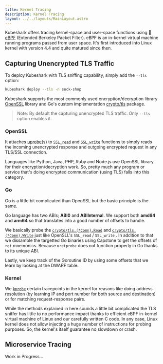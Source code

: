 ```yaml
---
title: Kernel Tracing
description: Kernel Tracing
layout: ../../layouts/MainLayout.astro
---
```


Kubeshark offers tracing kernel-space and user-space functions using 🐝 [eBPF](https://prototype-kernel.readthedocs.io/en/latest/bpf/) (Extended Berkeley Packet Filter). eBPF is an in-kernel virtual machine running programs passed from user space. It's first introduced into
Linux kernel with version 4.4 and quite matured since then.

## Capturing Unencrypted TLS Traffic

To deploy Kubeshark with TLS sniffing capability, simply add the `--tls` option:

```bash
kubeshark deploy --tls -n sock-shop
```

Kubeshark supports the most commonly used encryption/decryption
library [OpenSSL](https://www.openssl.org/) library and Go's custom implementation [crypto/tls](https://pkg.go.dev/crypto/tls) package.

> Note: By default the capturing unencrypted TLS traffic. Only `--tls` option enables it.

### OpenSSL

It attaches [uprobe](https://docs.kernel.org/trace/uprobetracer.html)(s)
to [`SSL_read`](https://www.openssl.org/docs/man1.1.1/man3/SSL_read.html) and [`SSL_write`](https://www.openssl.org/docs/man1.1.1/man3/SSL_write.html)
functions to simply reads the incoming unencrypted response and outgoing encrypted request in any TLS/SSL connection.

Languages like Python, Java, PHP, Ruby and Node.js use OpenSSL library for their encryption/decryption work. So, pretty
much any program or service that's doing encrypted communication (using TLS) falls into this category.

### Go

Go is a little bit complicated than OpenSSL but the basic principle is the same.

Go language has two ABIs; **ABI0** and **ABIInternal**. We support both **amd64** and **arm64** so that translates into
a good number of offsets to handle.

We basically probe the [`crypto/tls.(*Conn).Read`](https://github.com/golang/go/blob/go1.17.6/src/crypto/tls/conn.go#L1263) and
[`crypto/tls.(*Conn).Write`](https://github.com/golang/go/blob/go1.17.6/src/crypto/tls/conn.go#L1099) just like OpenSLL's `SSL_read` / `SSL_write` .
In addition to that we dissamble the targetted Go binaries using Capstone to get the offsets of `ret` mnemonics.
Because `uretprobe` does not function properly in Go thanks to its unique ABI.

Lastly, we keep track of the Goroutine ID by using some offsets that we learn by looking at the DWARF table.

### Kernel

We [`kprobe`](https://www.kernel.org/doc/html/latest/trace/kprobes.html) certain tracepoints in the kernel for reasons
like doing address resolution (by learning IP and port number for both source and destination) or for matching
request-response pairs.

While the methods explained in here sounds a little bit complicated the TLS sniffer has little to no performance
impact thanks to efficient eBPF in-kernel virtual machine of Linux and our carefully written C code. In any case,
Linux kernel does not allow injecting a huge number of instructions for probing purposes. So, the kernel's itself
guarantee no slowdown or crash.

## Microservice Tracing

Work in Progress...

